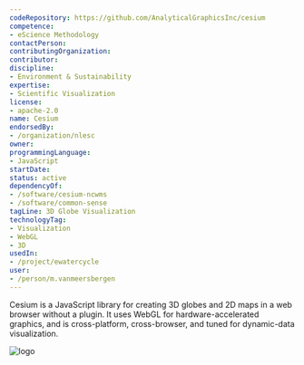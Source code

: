 ```yaml
---
codeRepository: https://github.com/AnalyticalGraphicsInc/cesium
competence:
- eScience Methodology
contactPerson:
contributingOrganization:
contributor:
discipline:
- Environment & Sustainability
expertise:
- Scientific Visualization
license:
- apache-2.0
name: Cesium
endorsedBy:
- /organization/nlesc
owner:
programmingLanguage:
- JavaScript
startDate:
status: active
dependencyOf:
- /software/cesium-ncwms
- /software/common-sense
tagLine: 3D Globe Visualization
technologyTag:
- Visualization
- WebGL
- 3D
usedIn:
- /project/ewatercycle
user:
- /person/m.vanmeersbergen
---
```

Cesium is a JavaScript library for creating 3D globes and 2D maps in a web browser without a plugin. It uses WebGL for hardware-accelerated graphics, and is cross-platform, cross-browser, and tuned for dynamic-data visualization.

![logo](https://github.com/AnalyticalGraphicsInc/cesium/wiki/logos/Cesium_Logo_Color.jpg "Cesium Logo")
